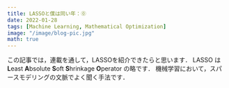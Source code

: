 ```yaml
---
title: LASSOと僕は同い年：⓪ 
date: 2022-01-28
tags: [Machine Learning, Mathematical Optimization]
image: "/image/blog-pic.jpg"
math: true
---
```


この記事では，連載を通して，LASSOを紹介できたらと思います．
LASSO は**L**east **A**bsolute **S**oft **S**hrinkage **O**perator の略です．
機械学習において，スパースモデリングの文脈でよく聞く手法です．